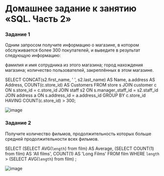 # Домашнее задание к занятию «SQL. Часть 2»

### Задание 1

Одним запросом получите информацию о магазине, в котором обслуживается более 300 покупателей, и выведите в результат следующую информацию:

фамилия и имя сотрудника из этого магазина;
город нахождения магазина;
количество пользователей, закреплённых в этом магазине.

SELECT CONCAT(s2.first_name, ' ', s2.last_name) AS Name, a.address AS Address, COUNT(c.store_id) AS Customers
FROM store s 
JOIN customer c ON s.store_id = c.store_id 
JOIN staff s2 ON s.manager_staff_id = s2.staff_id 
JOIN address a ON s.address_id = a.address_id 
GROUP BY c.store_id 
HAVING COUNT(c.store_id) > 300;

![image](https://github.com/ZelinskiyAN/test-zabbix/assets/149052655/193d3aa4-1c46-4fb6-a4e7-f1216c82f52b)


### Задание 2

Получите количество фильмов, продолжительность которых больше средней продолжительности всех фильмов.

SELECT (SELECT  AVG(`length`) from film) AS Average, (SELECT COUNT(1) from film) AS 'All films', COUNT(1) AS 'Long Films'
FROM film 
WHERE `length` > (SELECT AVG(`length`) from film) ;

![image](https://github.com/ZelinskiyAN/test-zabbix/assets/149052655/bdc513a3-ce92-4b9f-ad90-9b83b66a7216)

